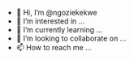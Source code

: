 - 👋 Hi, I’m @ngoziekekwe
- 👀 I’m interested in ...
- 🌱 I’m currently learning ...
- 💞️ I’m looking to collaborate on ...
- 📫 How to reach me ...

<!---
ngoziekekwe/ngoziekekwe is a ✨ special ✨ repository because its `README.md` (this file) appears on your GitHub profile.
You can click the Preview link to take a look at your changes.
--->
